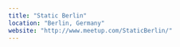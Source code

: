 ```yaml
---
title: "Static Berlin"
location: "Berlin, Germany"
website: "http://www.meetup.com/StaticBerlin/"
---
```


